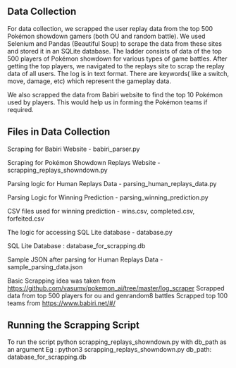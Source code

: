 ## Data Collection
For data collection, we scrapped the user replay data from the top 500 Pokémon showdown gamers (both OU and random battle). We used Selenium and Pandas (Beautiful Soup) to scrape the data from these sites and stored it in an SQLite database. 
The ladder consists of data of the top 500 players of Pokémon showdown for various types of game battles. After getting the top players, we navigated to the replays site to scrap the replay data of all users. The log is in text format. There are keywords( like a switch, move, damage, etc) which represent the gameplay data.

We also scrapped the data from Babiri website to find the top 10 Pokémon used by players. 
This would help us in forming the Pokémon teams if required.

 ## Files in Data Collection
 
 Scraping for Babiri Website - babiri_parser.py
 
 Scraping for Pokémon Showdown Replays Website - scrapping_replays_showndown.py
 
 Parsing logic for Human Replays Data - parsing_human_replays_data.py
 
 Parsing Logic for Winning Prediction - parsing_winning_prediction.py
 
 CSV files used for winning prediction - wins.csv, completed.csv, forfeited.csv
 
 The logic for accessing SQL Lite database - database.py
 
 SQL Lite Database : database_for_scrapping.db 
 
 Sample JSON after parsing for Human Replays Data - sample_parsing_data.json
 
 
 Basic Scrapping idea was taken from https://github.com/vasumv/pokemon_ai/tree/master/log_scraper 
 Scrapped data from top 500 players for ou and genrandom8 battles 
 Scrapped top 100 teams from https://www.babiri.net/#/ 
 
 ## Running the Scrapping Script
 
 To run the script python scrapping_replays_showndown.py with db_path as an argument
 Eg : python3 scrapping_replays_showndown.py  db_path: database_for_scrapping.db
 
 
